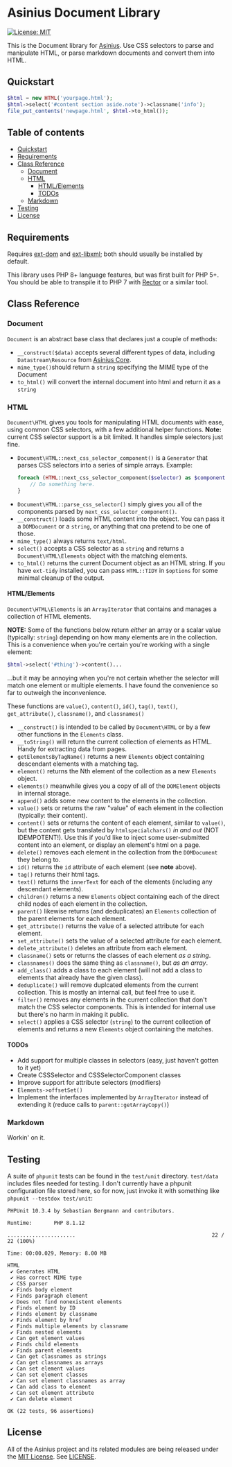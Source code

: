 # Asinius Document Library

[![License: MIT](https://img.shields.io/badge/License-MIT-yellow.svg)](https://opensource.org/licenses/MIT)

This is the Document library for [Asinius](https://github.com/robsheldon/asinius-core). Use CSS selectors to parse and manipulate HTML, or parse markdown documents and convert them into HTML.


## Quickstart

```php
$html = new HTML('yourpage.html');
$html->select('#content section aside.note')->classname('info');
file_put_contents('newpage.html', $html->to_html());
```

## Table of contents

* [Quickstart](#quickstart)
* [Requirements](#requirements)
* [Class Reference](#class-reference)
  * [Document](#document)
  * [HTML](#html)
    * [HTML/Elements](#html-elements)
    * [TODOs](#todos)
  * [Markdown](#markdown)
* [Testing](#testing)
* [License](#license)


## Requirements

Requires [ext-dom](https://www.php.net/manual/en/book.dom.php) and [ext-libxml](https://www.php.net/manual/en/book.libxml.php); both should usually be installed by default.

This library uses PHP 8+ language features, but was first built for PHP 5+. You should be able to transpile it to PHP 7 with [Rector](https://github.com/rectorphp/rector) or a similar tool.


## Class Reference

### Document

`Document` is an abstract base class that declares just a couple of methods:
* `__construct($data)` accepts several different types of data, including `Datastream\Resource` from [Asinius Core](https://github.com/robsheldon/asinius-core). 
* `mime_type()`should return a `string` specifying the MIME type of the Document
* `to_html()` will convert the internal document into html and return it as a `string`


### HTML

`Document\HTML` gives you tools for manipulating HTML documents with ease, using common CSS selectors, with a few additional helper functions. **Note:** current CSS selector support is a bit limited. It handles simple selectors just fine.
* `Document\HTML::next_css_selector_component()` is a `Generator` that parses CSS selectors into a series of simple arrays. Example:
    ```php
    foreach (HTML::next_css_selector_component($selector) as $component) {
        // Do something here.
    }
    ```
* `Document\HTML::parse_css_selector()` simply gives you all of the components parsed by `next_css_selector_component()`.
* `__construct()` loads some HTML content into the object. You can pass it a `DOMDocument` or a `string`, or anything that cna pretend to be one of those.
* `mime_type()` always returns `text/html`.
* `select()` accepts a CSS selector as a `string` and returns a `Document\HTML\Elements` object with the matching elements.
* `to_html()` returns the current Document object as an HTML string. If you have `ext-tidy` installed, you can pass `HTML::TIDY` in `$options` for some minimal cleanup of the output.


#### HTML/Elements

`Document\HTML\Elements` is an `ArrayIterator` that contains and manages a collection of HTML elements.

**NOTE:** Some of the functions below return _either_ an array or a scalar value (typically: `string`) depending on how many elements are in the collection. This is a convenience when you're certain you're working with a single element:
```php
$html->select('#thing')->content()...
```
...but it may be annoying when you're not certain whether the selector will match one element or multiple elements. I have found the convenience so far to outweigh the inconvenience.

These functions are `value()`, `content()`, `id()`, `tag()`, `text()`, `get_attribute()`, `classname()`, and `classnames()`

* `__construct()` is intended to be called by `Document\HTML` or by a few other functions in the `Elements` class.
* `__toString()` will return the current collection of elements as HTML. Handy for extracting data from pages.
* `getElementsByTagName()` returns a new `Elements` object containing descendant elements with a matching tag.
* `element()` returns the Nth element of the collection as a new `Elements` object.
* `elements()` meanwhile gives you a copy of all of the `DOMElement` objects in internal storage.
* `append()` adds some new content to the elements in the collection.
* `value()` sets or returns the raw "value" of each element in the collection (typically: their content).
* `content()` sets or returns the content of each element, similar to `value()`, but the content gets translated by `htmlspecialchars()` _in and out_ (NOT IDEMPOTENT!). Use this if you'd like to inject some user-submitted content into an element, or display an element's html on a page.
* `delete()` removes each element in the collection from the `DOMDocument` they belong to.
* `id()` returns the `id` attribute of each element (see **note** above).
* `tag()` returns their html tags.
* `text()` returns the `innerText` for each of the elements (including any descendant elements).
* `children()` returns a new `Elements` object containing each of the direct child nodes of each element in the collection.
* `parent()` likewise returns (and deduplicates) an `Elements` collection of the parent elements for each element.
* `get_attribute()` returns the value of a selected attribute for each element.
* `set_attribute()` sets the value of a selected attribute for each element.
* `delete_attribute()` deletes an attribute from each element.
* `classname()` sets or returns the classes of each element _as a string_.
* `classnames()` does the same thing as `classname()`, but _as an array_.
* `add_class()` adds a class to each element (will not add a class to elements that already have the given class).
* `deduplicate()` will remove duplcated elements from the current collection. This is mostly an internal call, but feel free to use it.
* `filter()` removes any elements in the current collection that don't match the CSS selector components. This is intended for internal use but there's no harm in making it public.
* `select()` applies a CSS selector (`string`) to the current collection of elements and returns a new `Elements` object containing the matches.


#### TODOs

* Add support for multiple classes in selectors (easy, just haven't gotten to it yet)
* Create CSSSelector and CSSSelectorComponent classes
* Improve support for attribute selectors (modifiers)
* `Elements->offsetSet()`
* Implement the interfaces implemented by `ArrayIterator` instead of extending it (reduce calls to `parent::getArrayCopy()`)


### Markdown

Workin' on it.


## Testing

A suite of `phpunit` tests can be found in the `test/unit` directory. `test/data` includes files needed for testing. I don't currently have a phpunit configuration file stored here, so for now, just invoke it with something like `phpunit --testdox test/unit`:
```
PHPUnit 10.3.4 by Sebastian Bergmann and contributors.

Runtime:       PHP 8.1.12

......................                                            22 / 22 (100%)

Time: 00:00.029, Memory: 8.00 MB

HTML
 ✔ Generates HTML
 ✔ Has correct MIME type
 ✔ CSS parser
 ✔ Finds body element
 ✔ Finds paragraph element
 ✔ Does not find nonexistent elements
 ✔ Finds element by ID
 ✔ Finds element by classname
 ✔ Finds element by href
 ✔ Finds multiple elements by classname
 ✔ Finds nested elements
 ✔ Can get element values
 ✔ Finds child elements
 ✔ Finds parent elements
 ✔ Can get classnames as strings
 ✔ Can get classnames as arrays
 ✔ Can set element values
 ✔ Can set element classes
 ✔ Can set element classnames as array
 ✔ Can add class to element
 ✔ Can set element attribute
 ✔ Can delete element

OK (22 tests, 96 assertions)
```


## License

All of the Asinius project and its related modules are being released under the [MIT License](https://opensource.org/licenses/MIT). See [LICENSE](LICENSE).
